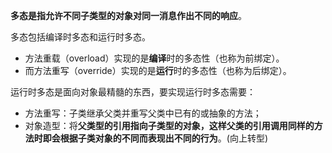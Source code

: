 **多态是指允许不同子类型的对象对同一消息作出不同的响应**。

多态包括编译时多态和运行时多态。

- 方法重载（overload）实现的是**编译**时的多态性（也称为前绑定）。
- 而方法重写（override）实现的是**运行**时的多态性（也称为后绑定）。

运行时多态是面向对象最精髓的东西，要实现运行时多态需要：

- 方法重写：子类继承父类并重写父类中已有的或抽象的方法；
- 对象造型：将**父类型的引用指向子类型的对象，这样父类的引用调用同样的方法时即会根据子类对象的不同而表现出不同的行为**。(向上转型)

